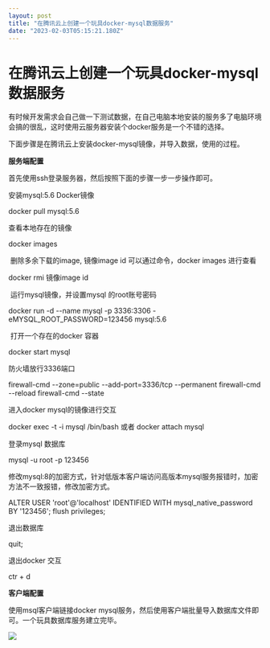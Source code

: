 ```yaml
---
layout: post
title: "在腾讯云上创建一个玩具docker-mysql数据服务"
date: "2023-02-03T05:15:21.180Z"
---
```

在腾讯云上创建一个玩具docker-mysql数据服务
===========================

有时候开发需求会自己做一下测试数据，在自己电脑本地安装的服务多了电脑环境会搞的很乱，这时使用云服务器安装个docker服务是一个不错的选择。

下面步骤是在腾讯云上安装docker-mysql镜像，并导入数据，使用的过程。

**服务端配置**

首先使用ssh登录服务器，然后按照下面的步骤一步一步操作即可。

安装mysql:5.6 Docker镜像

docker pull mysql:5.6

查看本地存在的镜像

docker images

 删除多余下载的image, 镜像image id 可以通过命令，docker images 进行查看

docker rmi 镜像image id

 运行mysql镜像，并设置mysql 的root账号密码

docker run -d --name mysql -p 3336:3306 -eMYSQL\_ROOT\_PASSWORD=123456 mysql:5.6

 打开一个存在的docker 容器

docker start mysql

防火墙放行3336端口

firewall-cmd --zone=public --add-port=3336/tcp --permanent
firewall-cmd --reload
firewall-cmd --state

进入docker mysql的镜像进行交互

docker exec -t -i mysql /bin/bash
或者
docker attach mysql

登录mysql 数据库

mysql -u root -p
123456

修改mysql:8的加密方式，针对低版本客户端访问高版本mysql服务报错时，加密方法不一致报错，修改加密方式。

ALTER USER 'root'@'localhost' IDENTIFIED WITH mysql\_native\_password BY '123456';
flush privileges;

退出数据库

quit;

退出docker 交互

ctr + d

**客户端配置**

使用msql客户端链接docker mysql服务，然后使用客户端批量导入数据库文件即可。一个玩具数据库服务建立完毕。

![](https://img2023.cnblogs.com/blog/826860/202302/826860-20230202225351740-1285408458.png)